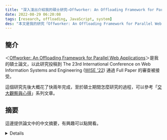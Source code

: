 ```yaml
---
title: "深入淺出介紹我的碩士研究—Offworker: An Offloading Framework for Parallel Web Applications" 
date: 2022-08-29 06:20:08
tags: [research, offloading, JavaScript, system]
des: "本文是我的研究「Offworker: An Offloading Framework for Parallel Web Applications」的中文介紹"
---
```


## 簡介

＜[Offworker: An Offloading Framework for Parallel Web Applications](https://etd.lib.nctu.edu.tw/cgi-bin/gs32/tugsweb.cgi?o=dnctucdr&s=id=%22GT0708560050%22.&switchlang=en)＞是我的碩士論文，以此研究投稿到 The 23rd International Conference on Web Information Systems and Engineering ([WISE '22](https://link.springer.com/conference/wise)) 通過 Full Paper 的審查被接受。

這個研究先後大概花了快兩年完成，至於碩士期間怎麼研究的過程，可以參考「[交大觀察與心得](/tags/%E4%BA%A4%E5%A4%A7%E8%A7%80%E5%AF%9F%E8%88%87%E5%BF%83%E5%BE%97/)」系列文章。

## 摘要



這邊提供論文中的中文摘要，有興趣可以點開看。

<details>
<h3> 論文中文摘要 </h3>
由於行動裝置越來越普及以及無線通訊技術越來越進步，越來越多的應用程式正在從傳統的桌面應用軟體移轉成網頁應用程式。Web Worker API 因而被制訂，它讓應用程式可以將計算繁重的工作從應用程式的主執行序卸載到其他的工作執行序（或稱做 Web Worker），使得主執行序可以專注處理使用者介面和互動，進而改善使用者操作體驗。先前的研究證實透過將 Web Worker 分配到遠端的伺服器來卸載計算繁重的工作可以改善網頁應用程式的效能，但是那些研究的實作可能會有潛在的安全性漏洞，同時他們也並未考慮一些應用程式可能會用多個 Web Worker 來實現並行化或平行化的程式。在這篇論文中，我們實現了一個卸載框架（稱做 Offworker），可以透通地卸載並行的 Web Worker 到邊緣節點或雲端伺服器，同時也提供 Web Worker 更安全的執行環境。我們設計了一套基準測試集（稱做 Rodinia-JS）來評估我們的框架，這是由 Rodinia 平行化基準測試集改寫成 JavaScript 的版本。實驗證實 Offworker 在將 Web Worker 從行動裝置卸載到伺服器之後，可以有效的改進平行程式效能（最多達 4.8 倍加速），而 Offworker 在計算密集型的應用程式中，僅比原生執行多了 12.1% 幾何平均的間接費用。我們相信 Offworker 提供平行化網頁應用程式一個有前景且安全的計算卸載解決方案。
</details>